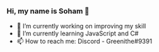 ### Hi, my name is Soham 👋

<!--
**grreenithe/grreenithe** is a ✨ _special_ ✨ repository because its `README.md` (this file) appears on your GitHub profile.

Here are some ideas to get you started:-->

- 🔭 I’m currently working on improving my skill
- 🌱 I’m currently learning JavaScript and C#
- 📫 How to reach me: Discord - Greenithe#9391


